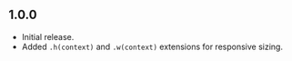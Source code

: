 ## 1.0.0

- Initial release.
- Added `.h(context)` and `.w(context)` extensions for responsive sizing.
